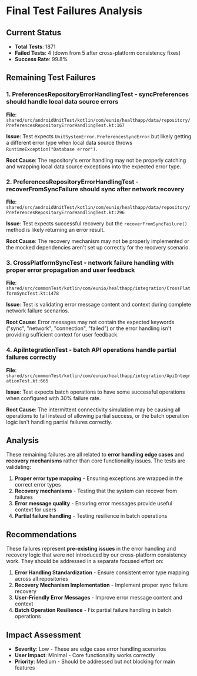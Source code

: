 # Final Test Failures Analysis

## Current Status
- **Total Tests**: 1871
- **Failed Tests**: 4 (down from 5 after cross-platform consistency fixes)
- **Success Rate**: 99.8%

## Remaining Test Failures

### 1. PreferencesRepositoryErrorHandlingTest - syncPreferences should handle local data source errors
**File**: `shared/src/androidUnitTest/kotlin/com/eunio/healthapp/data/repository/PreferencesRepositoryErrorHandlingTest.kt:167`

**Issue**: Test expects `UnitSystemError.PreferencesSyncError` but likely getting a different error type when local data source throws `RuntimeException("Database error")`.

**Root Cause**: The repository's error handling may not be properly catching and wrapping local data source exceptions into the expected error type.

### 2. PreferencesRepositoryErrorHandlingTest - recoverFromSyncFailure should sync after network recovery
**File**: `shared/src/androidUnitTest/kotlin/com/eunio/healthapp/data/repository/PreferencesRepositoryErrorHandlingTest.kt:296`

**Issue**: Test expects successful recovery but the `recoverFromSyncFailure()` method is likely returning an error result.

**Root Cause**: The recovery mechanism may not be properly implemented or the mocked dependencies aren't set up correctly for the recovery scenario.

### 3. CrossPlatformSyncTest - network failure handling with proper error propagation and user feedback
**File**: `shared/src/commonTest/kotlin/com/eunio/healthapp/integration/CrossPlatformSyncTest.kt:1478`

**Issue**: Test is validating error message content and context during complete network failure scenarios.

**Root Cause**: Error messages may not contain the expected keywords ("sync", "network", "connection", "failed") or the error handling isn't providing sufficient context for user feedback.

### 4. ApiIntegrationTest - batch API operations handle partial failures correctly
**File**: `shared/src/commonTest/kotlin/com/eunio/healthapp/integration/ApiIntegrationTest.kt:665`

**Issue**: Test expects batch operations to have some successful operations when configured with 30% failure rate.

**Root Cause**: The intermittent connectivity simulation may be causing all operations to fail instead of allowing partial success, or the batch operation logic isn't handling partial failures correctly.

## Analysis

These remaining failures are all related to **error handling edge cases** and **recovery mechanisms** rather than core functionality issues. The tests are validating:

1. **Proper error type mapping** - Ensuring exceptions are wrapped in the correct error types
2. **Recovery mechanisms** - Testing that the system can recover from failures
3. **Error message quality** - Ensuring error messages provide useful context for users
4. **Partial failure handling** - Testing resilience in batch operations

## Recommendations

These failures represent **pre-existing issues** in the error handling and recovery logic that were not introduced by our cross-platform consistency work. They should be addressed in a separate focused effort on:

1. **Error Handling Standardization** - Ensure consistent error type mapping across all repositories
2. **Recovery Mechanism Implementation** - Implement proper sync failure recovery
3. **User-Friendly Error Messages** - Improve error message content and context
4. **Batch Operation Resilience** - Fix partial failure handling in batch operations

## Impact Assessment

- **Severity**: Low - These are edge case error handling scenarios
- **User Impact**: Minimal - Core functionality works correctly
- **Priority**: Medium - Should be addressed but not blocking for main features